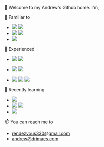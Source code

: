 👋 Welcome to my Andrew's Github home. I'm,

🤖 Familiar to
- <img src="https://img.shields.io/badge/Javascript-F7DF1E?style=plastic&logo=Javascript&logoColor=white"/> <img src="https://img.shields.io/badge/Node.js-339933?style=plastic&logo=Node.js&logoColor=white"/>
- <img src="https://img.shields.io/badge/Python-3776AB?style=plastic&logo=Python&logoColor=white"/> <img src="https://img.shields.io/badge/Flask-000000?style=plastic&logo=Flask&logoColor=white"/>
-  <img src="https://img.shields.io/badge/MySql-4479A1?style=plastic&logo=MySql&logoColor=white"/>

👀 Experienced


- <img src="https://img.shields.io/badge/C-A8B9CC?style=plastic&logo=C&logoColor=white"/> <img src="https://img.shields.io/badge/Solidity-363636?style=plastic&logo=Solidity&logoColor=white"/>

- <img src="https://img.shields.io/badge/Jira-0052CC?style=plastic&logo=Jira&logoColor=white"/> <img src="https://img.shields.io/badge/Github-181717?style=plastic&logo=Github&logoColor=white"/>


- <img src="https://img.shields.io/badge/VSCode-007ACC?style=plastic&logo=VisualStudioCode&logoColor=white"/> <img src="https://img.shields.io/badge/PyCharm-000000?style=plastic&logo=PyCharm&logoColor=white"/> <img src="https://img.shields.io/badge/IntelliJ%20IDEA-000000?style=plastic&logo=IntelliJ%20IDEA&logoColor=white"/>
                                                                                                               

🌱 Recently learning
- <img src="https://img.shields.io/badge/Typescript-3178C6?style=plastic&logo=Typescript&logoColor=white"/>
- <img src="https://img.shields.io/badge/Java-000000?style=plastic&logo=Java&logoColor=white"/> <img src="https://img.shields.io/badge/Spring-6DB33F?style=plastic&logo=Spring&logoColor=white"/>
- <img src="https://img.shields.io/badge/PostgreSQL-4169E1?style=plastic&logo=PostgreSQL&logoColor=white"/>


📫 You can reach me to
  - rendezvous330@gmail.com
  - andrew@drimaes.com
